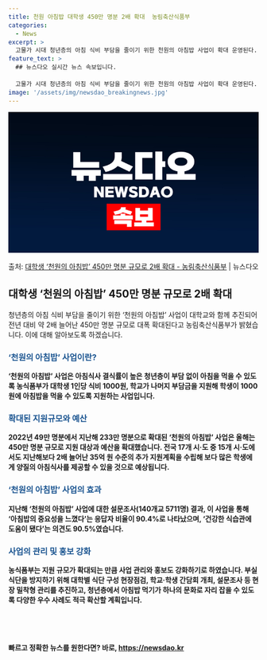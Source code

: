 ```yaml
---
title: 천원 아침밥 대학생 450만 명분 2배 확대  농림축산식품부
categories:
  - News
excerpt: >
  고물가 시대 청년층의 아침 식비 부담을 줄이기 위한 천원의 아침밥 사업이 확대 운영된다. 농림축산식품부는 대…
feature_text: >
  ## 뉴스다오 실시간 뉴스 속보입니다.

  고물가 시대 청년층의 아침 식비 부담을 줄이기 위한 천원의 아침밥 사업이 확대 운영된다. 농림축산식품부는 대…
image: '/assets/img/newsdao_breakingnews.jpg'
---
```


![뉴스다오 속보](/assets/img/newsdao_breakingnews.jpg)

<p>출처: <a href="https://newsdao.kr/3029" rel="dofollow">대학생 ‘천원의 아침밥’ 450만 명분 규모로 2배 확대 - 농림축산식품부</a> | 뉴스다오</p>

<h2 data-ke-size="size26">대학생 ‘천원의 아침밥’ 450만 명분 규모로 2배 확대</h2>

<p data-ke-size="size16">청년층의 아침 식비 부담을 줄이기 위한 ‘천원의 아침밥’ 사업이 대학교와 함께 추진되어 전년 대비 약 2배 늘어난 450만 명분 규모로 대폭 확대된다고 농림축산식품부가 밝혔습니다. 이에 대해 알아보도록 하겠습니다.</p>

<h3><b><span style="color: #1a5490;">‘천원의 아침밥’ 사업이란?</span><b></h3>
‘천원의 아침밥’ 사업은 아침식사 결식률이 높은 청년층이 부담 없이 아침을 먹을 수 있도록 농식품부가 대학생 1인당 식비 1000원, 학교가 나머지 부담금을 지원해 학생이 1000원에 아침밥을 먹을 수 있도록 지원하는 사업입니다.

<h3><b><span style="color: #1a5490;">확대된 지원규모와 예산</span><b></h3>
2022년 49만 명분에서 지난해 233만 명분으로 확대된 ‘천원의 아침밥’ 사업은 올해는 450만 명분 규모로 지원 대상과 예산을 확대했습니다. 전국 17개 시·도 중 15개 시·도에서도 지난해보다 2배 늘어난 35억 원 수준의 추가 지원계획을 수립해 보다 많은 학생에게 양질의 아침식사를 제공할 수 있을 것으로 예상됩니다.

<h3><b><span style="color: #1a5490;">‘천원의 아침밥’ 사업의 효과</span><b></h3>
지난해 ‘천원의 아침밥’ 사업에 대한 설문조사(140개교 5711명) 결과, 이 사업을 통해 ‘아침밥의 중요성을 느꼈다’는 응답자 비율이 90.4%로 나타났으며, ‘건강한 식습관에 도움이 됐다’는 의견도 90.5%였습니다.

<h3><b><span style="color: #1a5490;">사업의 관리 및 홍보 강화</span><b></h3>
농식품부는 지원 규모가 확대되는 만큼 사업 관리와 홍보도 강화하기로 하였습니다. 부실 식단을 방지하기 위해 대학별 식단 구성 현장점검, 학교·학생 간담회 개최, 설문조사 등 현장 밀착형 관리를 추진하고, 청년층에서 아침밥 먹기가 하나의 문화로 자리 잡을 수 있도록 다양한 우수 사례도 적극 확산할 계획입니다.

<p data-ke-size="size16">&nbsp;</p>
<p data-ke-size="size16">&nbsp;</p> 

빠르고 정확한 뉴스를 원한다면? 바로, <a href="https://newsdao.kr" rel="dofollow">https://newsdao.kr</a>


    
